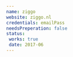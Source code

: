```yaml
---
name: ziggo
website: ziggo.nl
credentials: emailPass
needsPreperation: false
status:
 works: true
 date: 2017-06
---
```

